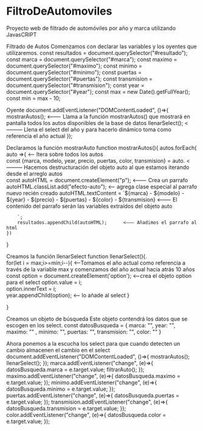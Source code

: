 # FiltroDeAutomoviles
Proyecto web de filtrado de automóviles por año y marca utilizando JavasCRIPT


Filtrado de Autos
Comenzamos con declarar las variables y los oyentes que utilizaremos.
const resultados = document.querySelector("#resultado");
const marca = document.querySelector("#marca");
const maximo = document.querySelector("#maximo");
const minimo = document.querySelector("#minimo");
const puertas = document.querySelector("#puertas");
const transmision = document.querySelector("#transmision");
const year = document.querySelector("#year");
const max = new Date().getFullYear();
const min = max - 10;

Oyente 
document.addEventListener("DOMContentLoaded", ()=>{
    mostrarAutos();     <——— Llama a la función mostrarAutos() que mostrará en pantalla todos los autos disponibles de la base de datos
    llenarSelect();     <——— Llena el select del año y para hacerlo dinámico toma como referencia el año actual
});


Declaramos la función mostrarAuto
function mostrarAutos(){
    autos.forEach( auto =>{                         <— Itera sobre todos los autos   
        const {marca, modelo, year, precio, puertas, color, transmision} = auto.      <——— Hacemos destructuración  del objeto auto al que estamos iterando desde el arreglo autos  
        const autoHTML = document.createElement("p");                         <——— Crea un parrafo
        autoHTML.classList.add("efecto-auto");               <—— agrega clase especial al parrafo nuevo recién creado
        autoHTML.textContent = `${marca} - ${modelo} - ${year} - ${precio} - ${puertas} - ${color} - ${transmision}    <——— El contenido del parrafo serán las variables extraídos del objeto auto

        `;
        resultados.appendChild(autoHTML);      <——— Añadimos el parrafo al html
    })
}


Creamos la función llenarSelect 
function llenarSelect(){.    
    for(let i = max;i>=min;i--){                    <——Tomamos el año actual como referencia a través de la variable max y comenzamos del año actual hacia atrás 10 años
        const option = document.createElement('option');  <—crea el objeto option para el select
        option.value = i;   
        option.innerText = i;                             
        year.appendChild(option);    <— lo añade al select
    }

}


Creamos un objeto de búsqueda
Este objeto contendrá los datos que se escogen en los select.
const datosBusqueda = {
    marca:  "",
    year: "",
    maximo: "" ,
    minimo: "",
    puertas: "",
    transmision: "",
    color: ""
}

Ahora ponemos a la escucha los select para que cuando detecten un cambio almacenen el cambio en el select
document.addEventListener("DOMContentLoaded", ()=>{
    mostrarAutos();
    llenarSelect();
});
marca.addEventListener("change", (e)=>{
    datosBusqueda.marca = e.target.value;
    filtrarAuto();
});
maximo.addEventListener("change", (e)=>{
    datosBusqueda.maximo = e.target.value;
});
minimo.addEventListener("change", (e)=>{
    datosBusqueda.minimo = e.target.value;
});
puertas.addEventListener("change", (e)=>{
    datosBusqueda.puertas = e.target.value;
});
transmision.addEventListener("change", (e)=>{
    datosBusqueda.transmision = e.target.value;
});
color.addEventListener("change", (e)=>{
    datosBusqueda.color = e.target.value;
});

